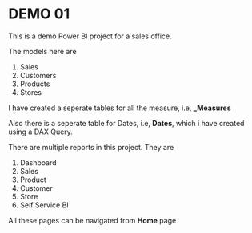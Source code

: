 # DEMO 01
This is a demo Power BI project for a sales office.

The models here are
1) Sales
2) Customers
3) Products
4) Stores

I have created a seperate tables for all the measure, i.e, **_Measures**

Also there is a seperate table for Dates, i.e, **Dates**, which i have created using a DAX Query.

There are multiple reports in this project. They are
1) Dashboard
2) Sales
3) Product
4) Customer
5) Store
6) Self Service BI

All these pages can be navigated from **Home** page
